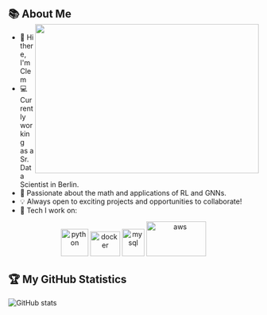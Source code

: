 
## 📚 About Me <img src="nn_gif.gif" width="450" height="300" align="right">

- 🤘 Hi there, I'm Clem
- 💻 Currently working as a Sr. Data Scientist in Berlin.
- 🧠 Passionate about the math and applications of RL and GNNs.
- 💡 Always open to exciting projects and opportunities to collaborate! 
- 🔨 Tech I work on:

<p align="center">
      <img src="https://www.vectorlogo.zone/logos/python/python-icon.svg" alt="python" width="55" height="55"/>
      <img src="https://www.vectorlogo.zone/logos/docker/docker-official.svg" alt="docker" width="60" height="50"/>
      <img src="https://www.vectorlogo.zone/logos/jenkins/jenkins-icon.svg" alt="mysql" width="45" height="55"/>  
      <img src="https://www.vectorlogo.zone/logos/amazon_aws/amazon_aws-ar21.svg" alt="aws" width="120" height="70"/>
</p>

## 🏆 My GitHub Statistics
![GitHub stats](https://github-readme-stats.vercel.app/api?username=peetekeesel&show_icons=true&theme=synthwave)
